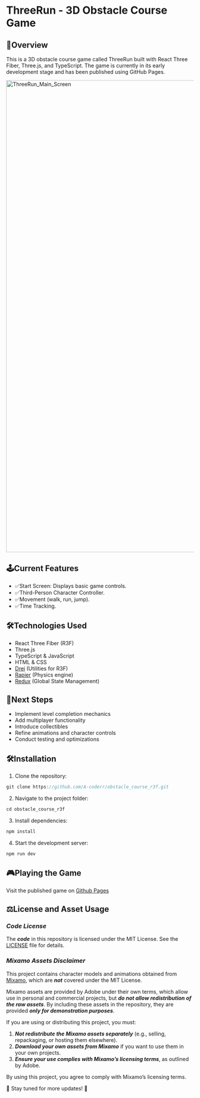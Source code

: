 # ThreeRun - 3D Obstacle Course Game


## 🚀Overview
This is a 3D obstacle course game called ThreeRun built with React Three Fiber, Three.js, and TypeScript. The game is currently in its early development stage and has been published using GitHub Pages.

<img width="1269" alt="ThreeRun_Main_Screen" src="https://github.com/user-attachments/assets/221ce4c3-80c7-4ceb-a0e9-19bada94ea9f" />


## 🕹️Current Features

- ✅Start Screen: Displays basic game controls.
- ✅Third-Person Character Controller.
- ✅Movement (walk, run, jump).
- ✅Time Tracking.

## 🛠️Technologies Used

- React Three Fiber (R3F)
- Three.js
- TypeScript & JavaScript
- HTML & CSS
- [Drei](https://drei.docs.pmnd.rs/getting-started/introduction) (Utilities for R3F)
- [Rapier](https://rapier.rs/docs/) (Physics engine)
- [Redux](https://redux.js.org/) (Global State Management)


## 🔮Next Steps

- Implement level completion mechanics
- Add multiplayer functionality
- Introduce collectibles
- Refine animations and character controls
- Conduct testing and optimizations


 ## 🛠️Installation

1. Clone the repository:
```js
git clone https://github.com/A-coderr/obstacle_course_r3f.git
```
2. Navigate to the project folder:
```js
cd obstacle_course_r3f
```
3. Install dependencies:
```js
npm install
```
4. Start the development server:
```js
npm run dev
```


## 🎮Playing the Game
Visit the published game on [Github Pages](https://a-coderr.github.io/obstacle_course_r3f/)

## ⚖️License and Asset Usage

### ***Code License***
The ***code*** in this repository is licensed under the MIT License. See the [LICENSE](LICENSE) file for details.

### ***Mixamo Assets Disclaimer***
This project contains character models and animations obtained from [Mixamo](https://www.mixamo.com/), which are ***not*** covered under the MIT License.  

Mixamo assets are provided by Adobe under their own terms, which allow use in personal and commercial projects, but ***do not allow redistribution of the raw assets***. By including these assets in the repository, they are provided ***only for demonstration purposes***.  

If you are using or distributing this project, you must:
1. ***Not redistribute the Mixamo assets separately*** (e.g., selling, repackaging, or hosting them elsewhere).
2. ***Download your own assets from Mixamo*** if you want to use them in your own projects.
3. ***Ensure your use complies with Mixamo’s licensing terms***, as outlined by Adobe.

By using this project, you agree to comply with Mixamo’s licensing terms.

🔗 Stay tuned for more updates! 🚀
